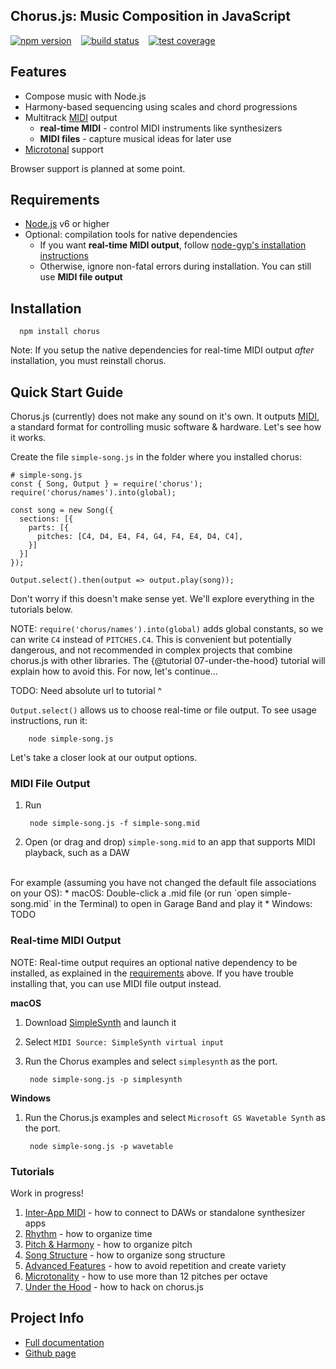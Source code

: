 ## Chorus.js: Music Composition in JavaScript

[![npm version](https://badge.fury.io/js/chorus.svg)](https://npmjs.org/package/chorus)&nbsp;&nbsp;&nbsp;
[![build status](https://travis-ci.org/adamjmurray/chorus.js.svg?branch=master)](https://travis-ci.org/adamjmurray/chorus.js)&nbsp;&nbsp;&nbsp;
[![test coverage](https://coveralls.io/repos/github/adamjmurray/chorus.js/badge.svg?branch=master)](https://coveralls.io/github/adamjmurray/chorus.js?branch=master)


## Features

- Compose music with Node.js
- Harmony-based sequencing using scales and chord progressions
- Multitrack [MIDI](http://www.instructables.com/id/What-is-MIDI/) output
  - **real-time MIDI** - control MIDI instruments like synthesizers
  - **MIDI files** - capture musical ideas for later use
- [Microtonal](https://en.wikipedia.org/wiki/Microtonal_music) support

Browser support is planned at some point.


<a name="requirements"></a>

## Requirements

- [Node.js](https://nodejs.org) v6 or higher
- Optional: compilation tools for native dependencies
  - If you want **real-time MIDI output**, follow [node-gyp's installation instructions](https://github.com/nodejs/node-gyp#installation) 
  - Otherwise, ignore non-fatal errors during installation. You can still use **MIDI file output**

## Installation

      npm install chorus

Note: If you setup the native dependencies for real-time MIDI output *after* installation, 
you must reinstall chorus.


<a name="quick-start"></a>

## Quick Start Guide

Chorus.js (currently) does not make any sound on it's own. It outputs [MIDI](http://www.instructables.com/id/What-is-MIDI/),
a standard format for controlling music software & hardware. Let's see how it works.

Create the file `simple-song.js` in the folder where you installed chorus:

```
# simple-song.js
const { Song, Output } = require('chorus');
require('chorus/names').into(global);

const song = new Song({
  sections: [{
    parts: [{
      pitches: [C4, D4, E4, F4, G4, F4, E4, D4, C4],
    }]
  }]
});

Output.select().then(output => output.play(song));
```

Don't worry if this doesn't make sense yet. We'll explore everything in the tutorials below.

NOTE: `require('chorus/names').into(global)` adds global constants, 
so we can write `C4` instead of `PITCHES.C4`. This is convenient but potentially dangerous, and not recommended in 
complex projects that combine chorus.js with other libraries. 
The {@tutorial 07-under-the-hood} tutorial will explain how to avoid this. For now, let's continue...
  
TODO: Need absolute url to tutorial ^  

`Output.select()` allows us to choose real-time or file output. 
To see usage instructions, run it:

        node simple-song.js
        
Let's take a closer look at our output options.       


### MIDI File Output

1. Run

        node simple-song.js -f simple-song.mid
        
2. Open (or drag and drop) `simple-song.mid` to an app that supports MIDI playback, such as a DAW        

<br>
For example (assuming you have not changed the default file associations on your OS):
* macOS: Double-click a .mid file (or run `open simple-song.mid` in the Terminal) to open in Garage Band and play it
* Windows: TODO


<a name="real-time"></a>

### Real-time MIDI Output

NOTE: Real-time output requires an optional native dependency to be installed, as explained in the [requirements](#requirements)
above. If you have trouble installing that, you can use MIDI file output instead. 

**macOS**

1. Download [SimpleSynth](http://notahat.com/simplesynth/) and launch it
2. Select `MIDI Source: SimpleSynth virtual input` 
3. Run the Chorus examples and select `simplesynth` as the port.

        node simple-song.js -p simplesynth


**Windows**

1. Run the Chorus.js examples and select `Microsoft GS Wavetable Synth` as the port.
 
        node simple-song.js -p wavetable


<a name="tutorials"></a>

### Tutorials

Work in progress!

1. [Inter-App MIDI](https://adamjmurray.github.io/chorus.js/tutorial-01-inter-app-midi.html) - how to connect to DAWs or standalone synthesizer apps
2. [Rhythm](https://adamjmurray.github.io/chorus.js/tutorial-02-rhythm.html) - how to organize time
3. [Pitch & Harmony](https://adamjmurray.github.io/chorus.js/tutorial-03-pitch-and-harmony.html) - how to organize pitch
4. [Song Structure](https://adamjmurray.github.io/chorus.js/tutorial-04-song-structure.html) - how to organize song structure
5. [Advanced Features](https://adamjmurray.github.io/chorus.js/tutorial-05-advanced-features.html) - how to avoid repetition and create variety
6. [Microtonality](https://adamjmurray.github.io/chorus.js/tutorial-06-microtonality.html) - how to use more than 12 pitches per octave
7. [Under the Hood](https://adamjmurray.github.io/chorus.js/tutorial-07-under-the-hood.html) - how to hack on chorus.js


## Project Info

- [Full documentation](https://adamjmurray.github.io/chorus.js/)
- [Github page](https://github.com/adamjmurray/chorus.js/)
